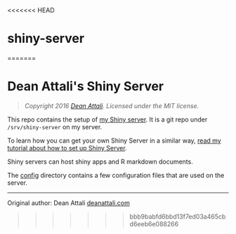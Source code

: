 <<<<<<< HEAD
# shiny-server
=======
# Dean Attali's Shiny Server

> *Copyright 2016 [Dean Attali](http://deanattali.com). Licensed under the MIT license.*

This repo contains the setup of [my Shiny server](http://daattali.com/shiny/).  It is a git repo under `/srv/shiny-server` on my server.

To learn how you can get your own Shiny Server in a similar way, [read my tutorial about how to set up Shiny Server](http://deanattali.com/2015/05/09/setup-rstudio-shiny-server-digital-ocean/).

Shiny servers can host shiny apps and R markdown documents.

The [config](./config) directory contains a few configuration files that are used on the server.

---

Original author: Dean Attali [deanattali.com](http://deanattali.com)
>>>>>>> bbb9babfd6bbd13f7ed03a465cbd6eeb6e088266
